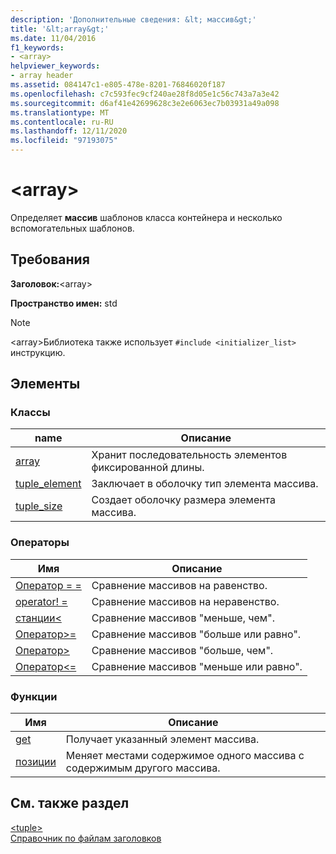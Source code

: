 ```yaml
---
description: 'Дополнительные сведения: &lt; массив&gt;'
title: '&lt;array&gt;'
ms.date: 11/04/2016
f1_keywords:
- <array>
helpviewer_keywords:
- array header
ms.assetid: 084147c1-e805-478e-8201-76846020f187
ms.openlocfilehash: c7c593fec9cf240ae28f8d05e1c56c743a7a3e42
ms.sourcegitcommit: d6af41e42699628c3e2e6063ec7b03931a49a098
ms.translationtype: MT
ms.contentlocale: ru-RU
ms.lasthandoff: 12/11/2020
ms.locfileid: "97193075"
---
```

# <a name="ltarraygt"></a>&lt;array&gt;

Определяет **массив** шаблонов класса контейнера и несколько вспомогательных шаблонов.

## <a name="requirements"></a>Требования

**Заголовок:**\<array>

**Пространство имен:** std

> [!NOTE]
> \<array>Библиотека также использует `#include <initializer_list>` инструкцию.

## <a name="members"></a>Элементы

### <a name="classes"></a>Классы

|name|Описание|
|-|-|
|[array](../standard-library/array-class-stl.md)|Хранит последовательность элементов фиксированной длины.|
|[tuple_element](../standard-library/tuple-element-class-tuple.md)|Заключает в оболочку тип элемента массива.|
|[tuple_size](../standard-library/tuple-size-class-tuple.md)|Создает оболочку размера элемента массива.|

### <a name="operators"></a>Операторы

|Имя|Описание|
|-|-|
|[Оператор = =](../standard-library/array-operators.md#op_eq_eq)|Сравнение массивов на равенство.|
|[operator! =](../standard-library/array-operators.md#op_neq)|Сравнение массивов на неравенство.|
|[станции\<](../standard-library/array-operators.md#op_lt)|Сравнение массивов "меньше, чем".|
|[Оператор>=](../standard-library/array-operators.md#op_gt_eq)|Сравнение массивов "больше или равно".|
|[Оператор>](../standard-library/array-operators.md#op_gt)|Сравнение массивов "больше, чем".|
|[Оператор<=](../standard-library/array-operators.md#op_lt_eq)|Сравнение массивов "меньше или равно".|

### <a name="functions"></a>Функции

|Имя|Описание|
|-|-|
|[get](../standard-library/array-functions.md#get)|Получает указанный элемент массива.|
|[позиции](../standard-library/array-functions.md#swap)|Меняет местами содержимое одного массива с содержимым другого массива.|

## <a name="see-also"></a>См. также раздел

[\<tuple>](../standard-library/tuple.md)\
[Справочник по файлам заголовков](../standard-library/cpp-standard-library-header-files.md)
